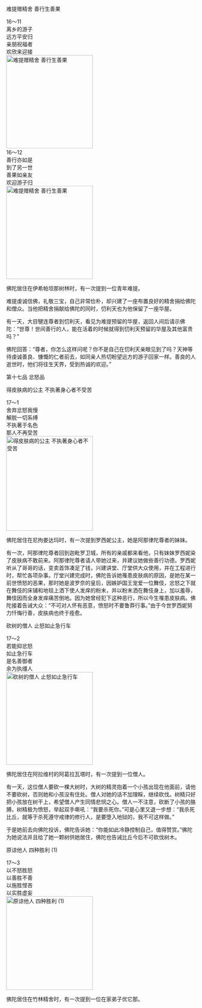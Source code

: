 难提赠精舍 善行生善果


<div class="e2">
<div>
16～11<br>
 离乡的游子<br>
 远方平安归<br>
 亲朋祝福者<br>
 欢欣来迎接
</div>
<img src="images/fjj-66-1.jpg" width="230" height="248" alt="难提赠精舍 善行生善果"/>
</div>


<div class="e2">
<div>
16～12<br>
 善行亦如是<br>
 到了另一世<br>
 善果如亲友<br>
 欢迎游子归
</div>
<img src="images/fjj-66-2.jpg" width="230" height="248" alt="难提赠精舍 善行生善果"/>
</div>

佛陀居住在伊希帕坦那树林时，有一次提到一位青年难提。

难提虔诚信佛，礼敬三宝，自己非常俭朴，却兴建了一座布置良好的精舍捐给佛陀和僧众。当他把精舍捐献给佛陀的同时，忉利天也为他保留了一座华屋。

有一天，大目犍连尊者到忉利天，看见为难提预留的华屋，返回人间后请示佛陀：“世尊！世间善行的人，能在活着的时候就得到忉利天预留的华屋及其他富贵吗？”

佛陀回答：“尊者，你怎么这样问呢？你不是自己在忉利天亲眼见到了吗？天神等待虔诚善良、慷慨的仁者前去，如同亲人热切盼望远方的游子回家一样。善良的人逝世时，他们将往生天界，受到热诚的欢迎。”

第十七品 忿怒品

得皮肤病的公主 不执著身心者不受苦


<div class="e2">
<div>
17～1<br>
 舍弃忿怒我慢<br>
 解脱一切系缚<br>
 不执著于名色<br>
 那人不再受苦
</div>
<img src="images/fjj-66-3.jpg" width="230" height="252" alt="得皮肤病的公主 不执著身心者不受苦"/>
</div>

佛陀居住在尼拘娄达玛时，有一次提到罗西妮公主，她是阿那律陀尊者的妹妹。

有一次，阿那律陀尊者回到迦毗罗卫城，所有的亲戚都来看他，只有妹妹罗西妮染了皮肤病不敢前来。阿那律陀尊者请人带她过来，并建议她做些善行功德。罗西妮听从了哥哥的话，变卖首饰凑足了钱，兴建讲堂、厅堂供大众使用，并在工程进行时，帮忙各项杂事。厅堂兴建完成时，佛陀告诉她罹患皮肤病的原因，是她在某一前世愤怒的恶果，那时她是波罗奈的皇后，因嫉妒国王宠爱一位舞伎，忿怒之下就在舞伎的床铺和地毯上洒下使人发痒的粉末，并以粉末洒在舞伎身上，加以羞辱，舞伎因而全身发痒痛苦倒地。因为她曾经犯下这种恶行，所以今生罹患皮肤病。佛陀接着告诫大众：“不可对人怀有恶意，愤怒时不要鲁莽行事。”由于今世罗西妮努力忏悔行善，皮肤病也终于痊愈。

砍树的僧人 止怒如止急行车


<div class="e2">
<div>
17～2<br>
 若能抑忿怒<br>
 如止急行车<br>
 是名善御者<br>
 余为执缰人
</div>
<img src="images/fjj-66-4.jpg" width="230" height="247" alt="砍树的僧人 止怒如止急行车"/>
</div>

佛陀居住在阿拉维村的阿葛拉瓦塔时，有一次提到一位僧人。

有一天，这位僧人要砍一棵大树时，大树的精灵抱着一个小孩出现在他面前，请他不要砍树，否则她和小孩没有住处。僧人对她的话不加理睬，继续砍伐。树精只好把小孩放在树干上，希望僧人产生同情悲悯之心。僧人一不注意，砍断了小孩的胳膊。树精极为愤怒，举起双手嘶吼：“我要杀死你。”可是心里又退一步想：“我杀死比丘，就等于杀死遵守戒律的修行人，是要堕入地狱的，我不可这样做。”

于是她前去向佛陀投诉，佛陀告诉她：“你能如此冷静控制自己，值得赞赏。”佛陀为她说法并且给了她一颗树供她居住，佛陀也告诫比丘今后不可砍伐树木。

原谅他人 四种胜利 (1)


<div class="e2">
<div>
17～3<br>
 以不怒胜怒<br>
 以善胜不善<br>
 以施胜悭吝<br>
 以实胜虚妄
</div>
<img src="images/fjj-66-5.jpg" width="230" height="249" alt="原谅他人 四种胜利 (1)"/>
</div>

佛陀居住在竹林精舍时，有一次提到一位在家弟子优它那。
